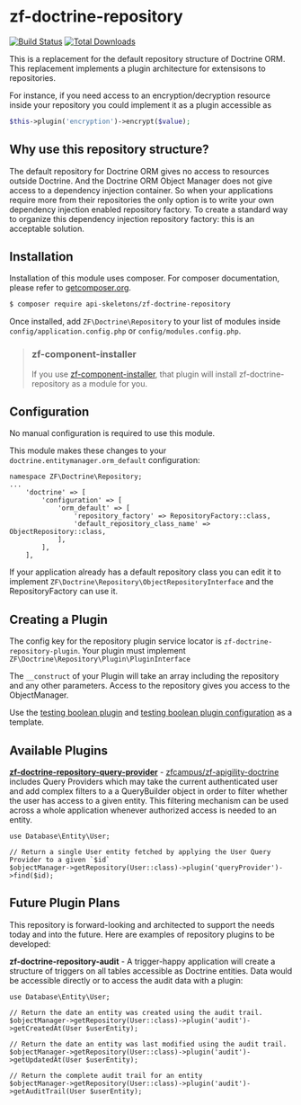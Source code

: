 zf-doctrine-repository
======================

[![Build Status](https://travis-ci.org/API-Skeletons/zf-doctrine-repository.svg?branch=master)](https://travis-ci.org/API-Skeletons/zf-doctrine-repository)
[![Total Downloads](https://poser.pugx.org/api-skeletons/zf-doctrine-repository/downloads)](https://packagist.org/packages/api-skeletons/zf-doctrine-repository)

This is a replacement for the default repository structure of
Doctrine ORM.  This replacement implements a plugin architecture
for extensisons to repositories.

For instance, if you need access to an encryption/decryption resource
inside your repository you could implement it as a plugin accessible as

```php
$this->plugin('encryption')->encrypt($value);
```


Why use this repository structure?
----------------------------------

The default repository for Doctrine ORM gives no access to resources
outside Doctrine.  And the Doctrine ORM Object Manager does not give
access to a dependency injection container.  So when your applications
require more from their repositories the only option is to write your
own dependency injection enabled repository factory.  To create a standard
way to organize this dependency injection repository factory: this is
an acceptable solution.


Installation
------------

Installation of this module uses composer. For composer documentation, please refer to
[getcomposer.org](http://getcomposer.org/).

```bash
$ composer require api-skeletons/zf-doctrine-repository
```

Once installed, add `ZF\Doctrine\Repository` to your list of modules inside
`config/application.config.php` or `config/modules.config.php`.

> ### zf-component-installer
>
> If you use [zf-component-installer](https://github.com/zendframework/zf-component-installer),
> that plugin will install zf-doctrine-repository as a module for you.


Configuration
-------------

No manual configuration is required to use this module.

This module makes these changes to your
`doctrine.entitymanager.orm_default` configuration:

```
namespace ZF\Doctrine\Repository;
...
    'doctrine' => [
        'configuration' => [
            'orm_default' => [
                'repository_factory' => RepositoryFactory::class,
                'default_repository_class_name' => ObjectRepository::class,
            ],
        ],
    ],
```

If your application already has a default repository class you can edit it to implement
`ZF\Doctrine\Repository\ObjectRepositoryInterface` and the RepositoryFactory can use it.


Creating a Plugin
-----------------

The config key for the repository plugin service locator is `zf-doctrine-repository-plugin`.
Your plugin must implement `ZF\Doctrine\Repository\Plugin\PluginInterface`

The `__construct` of your Plugin will take an array including the repository and any other parameters.
Access to the repository gives you access to the ObjectManager.

Use the
[testing boolean plugin](https://github.com/API-Skeletons/zf-doctrine-repository/blob/master/test/asset/module/Doctrine/src/Plugin/BooleanPlugin.php)
and [testing boolean plugin configuration](https://github.com/API-Skeletons/zf-doctrine-repository/blob/master/test/asset/module/Doctrine/config/module.config.php)
as a template.


Available Plugins
-----------------

**[zf-doctrine-repository-query-provider](https://github.com/api-skeletons/zf-doctrine-repository-query-provider)** - [zfcampus/zf-apigility-doctrine](https://github.com/zfcampus/zf-apigiltiy-doctrine)
includes Query Providers which may take the current authenticated user and add complex filters to a a QueryBuilder object in
order to filter whether the user has access to a given entity.  This filtering mechanism can be used across a whole
application whenever authorized access is needed to an entity.

```
use Database\Entity\User;

// Return a single User entity fetched by applying the User Query Provider to a given `$id`
$objectManager->getRepository(User::class)->plugin('queryProvider')->find($id);
```


Future Plugin Plans
-------------------

This repository is forward-looking and architected to support the needs
today and into the future.  Here are examples of repository plugins
to be developed:

**zf-doctrine-repository-audit** - A trigger-happy application will create a structure of triggers
on all tables accessible as Doctrine entities.  Data would be accessible
directly or to access the audit data with a plugin:
```
use Database\Entity\User;

// Return the date an entity was created using the audit trail.
$objectManager->getRepository(User::class)->plugin('audit')->getCreatedAt(User $userEntity);

// Return the date an entity was last modified using the audit trail.
$objectManager->getRepository(User::class)->plugin('audit')->getUpdatedAt(User $userEntity);

// Return the complete audit trail for an entity
$objectManager->getRepository(User::class)->plugin('audit')->getAuditTrail(User $userEntity);
```
